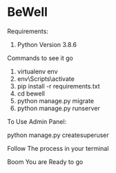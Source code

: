 # BeWell

Requirements:
1. Python Version 3.8.6

Commands to see it go

1. virtualenv env
2. env\Scripts\activate
3. pip install -r requirements.txt
4. cd bewell
5. python manage.py migrate
6. python manage.py runserver

To Use Admin Panel:
 
 python manage.py createsuperuser

  Follow The process in your terminal
  
 Boom You are Ready to go
